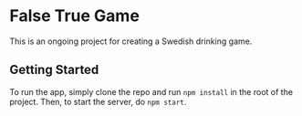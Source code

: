 # False True Game

This is an ongoing project for creating a Swedish drinking game. 

## Getting Started

To run the app, simply clone the repo and run `npm install` in the root of the project. Then, to start the server, do `npm start`.